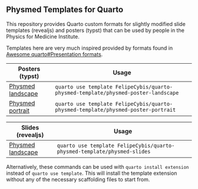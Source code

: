## Physmed Templates for Quarto

This repository provides Quarto custom formats for slightly modified slide templates (revealjs)
and posters (typst) that can be used by people in the Physics for Medicine Institute.

Templates here are very much inspired provided by formats found in
[Awesome quarto#Presentation formats](https://github.com/mcanouil/awesome-quarto?tab=readme-ov-file#real-life-examples).

| Posters (typst)                                     | Usage                                                    |
|-------------------------|-----------------------------------------------|
| [Physmed landscape](https://github.com/FelipeCybis/quarto-physmed-template/tree/main/physmed-poster-landscape) | `quarto use template FelipeCybis/quarto-physmed-template/physmed-poster-landscape`|
| [Physmed portrait](https://github.com/FelipeCybis/quarto-physmed-template/tree/main/physmed-poster-portrait) | `quarto use template FelipeCybis/quarto-physmed-template/physmed-poster-portrait`|


| Slides (revealjs)                                     | Usage                                                    |
|-------------------------|-----------------------------------------------|
| [Physmed landscape](https://github.com/FelipeCybis/quarto-physmed-template/tree/main/physmed-slides) | `quarto use template FelipeCybis/quarto-physmed-template/physmed-slides`|


Alternatively, these commands can be used with `quarto install extension` instead of
`quarto use template`. This will install the template extension without any of the
necessary scaffolding files to start from.

